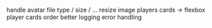 handle avatar file type / size / ...
resize image
players cards -> flexbox
player cards order
better logging
error handling

